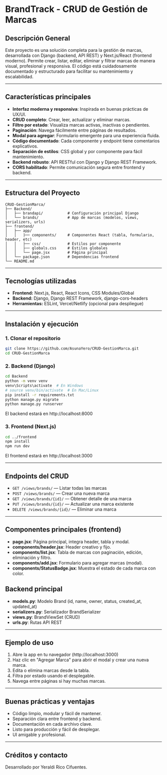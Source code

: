 # BrandTrack - CRUD de Gestión de Marcas

## Descripción General

Este proyecto es una solución completa para la gestión de marcas, desarrollada con Django (backend, API REST) y Next.js/React (frontend moderno). Permite crear, listar, editar, eliminar y filtrar marcas de manera visual, profesional y responsiva. El código está cuidadosamente documentado y estructurado para facilitar su mantenimiento y escalabilidad.

---

## Características principales

- **Interfaz moderna y responsiva**: Inspirada en buenas prácticas de UX/UI.
- **CRUD completo**: Crear, leer, actualizar y eliminar marcas.
- **Filtro por estado**: Visualiza marcas activas, inactivas o pendientes.
- **Paginación**: Navega fácilmente entre páginas de resultados.
- **Modal para agregar**: Formulario emergente para una experiencia fluida.
- **Código documentado**: Cada componente y endpoint tiene comentarios explicativos.
- **Separación de estilos**: CSS global y por componente para fácil mantenimiento.
- **Backend robusto**: API RESTful con Django y Django REST Framework.
- **CORS habilitado**: Permite comunicación segura entre frontend y backend.

---

## Estructura del Proyecto

```
CRUD-GestionMarca/
├── Backend/
│   ├── brandapi/           # Configuración principal Django
│   └── brands/             # App de marcas (modelos, views, serializers, urls)
├── frontend/
│   ├── app/
│   │   ├── components/     # Componentes React (tabla, formulario, header, etc)
│   │   ├── css/            # Estilos por componente
│   │   ├── globals.css     # Estilos globales
│   │   └── page.jsx        # Página principal
│   └── package.json        # Dependencias frontend
└── README.md
```

---

## Tecnologías utilizadas

- **Frontend:** Next.js, React, React Icons, CSS Modules/Global
- **Backend:** Django, Django REST Framework, django-cors-headers
- **Herramientas:** ESLint, Vercel/Netlify (opcional para despliegue)

---

## Instalación y ejecución

### 1. Clonar el repositorio

```bash
git clone https://github.com/AsunaYero/CRUD-GestionMarca.git
cd CRUD-GestionMarca
```

### 2. Backend (Django)

```bash
cd Backend
python -m venv venv
venv\Scripts\activate  # En Windows
# source venv/bin/activate  # En Mac/Linux
pip install -r requirements.txt
python manage.py migrate
python manage.py runserver
```

El backend estará en http://localhost:8000

### 3. Frontend (Next.js)

```bash
cd ../frontend
npm install
npm run dev
```

El frontend estará en http://localhost:3000

---

## Endpoints del CRUD

- `GET /views/brands/` — Listar todas las marcas
- `POST /views/brands/` — Crear una nueva marca
- `GET /views/brands/{id}/` — Obtener detalle de una marca
- `PUT /views/brands/{id}/` — Actualizar una marca existente
- `DELETE /views/brands/{id}/` — Eliminar una marca

---

## Componentes principales (frontend)

- **page.jsx**: Página principal, integra header, tabla y modal.
- **components/header.jsx**: Header creativo y fijo.
- **components/list.jsx**: Tabla de marcas con paginación, edición, eliminación y filtro.
- **components/add.jsx**: Formulario para agregar marcas (modal).
- **components/StatusBadge.jsx**: Muestra el estado de cada marca con color.

## Backend principal

- **models.py**: Modelo Brand (id, name, owner, status, created_at, updated_at)
- **serializers.py**: Serializador BrandSerializer
- **views.py**: BrandViewSet (CRUD)
- **urls.py**: Rutas API REST

---

## Ejemplo de uso

1. Abre la app en tu navegador (http://localhost:3000)
2. Haz clic en "Agregar Marca" para abrir el modal y crear una nueva marca.
3. Edita o elimina marcas desde la tabla.
4. Filtra por estado usando el desplegable.
5. Navega entre páginas si hay muchas marcas.

---

## Buenas prácticas y ventajas

- Código limpio, modular y fácil de mantener.
- Separación clara entre frontend y backend.
- Documentación en cada archivo clave.
- Listo para producción y fácil de desplegar.
- UI amigable y profesional.

---

## Créditos y contacto

Desarrollado por Yeraldi Rico Cifuentes.
